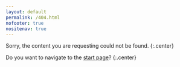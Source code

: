 ```yaml
---
layout: default
permalink: /404.html
nofooter: true
nositenav: true
---
```

Sorry, the content you are requesting could not be found.
{:.center}

Do you want to navigate to the [start page](/)?
{:.center}
